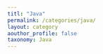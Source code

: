 ```yaml
---
titl: "Java"
permalink: /categories/java/
layout: category
aouthor_profile: false
taxonomy: Java
---
```

